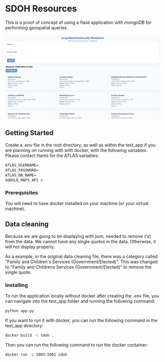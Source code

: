 # SDOH Resources

This is a proof of concept of using a flask application with mongoDB for performing geospatial queries. 

![community-resources](screenshots/community_resources.png)


## Getting Started

Create a .env file in the root directory, as well as within the test_app if you are planning on running with with docker, with the following variables. Please contact Hants for the ATLAS variables:

```
ATLAS_USERNAME=
ATLAS_PASSWORD=
ATLAS_DB_NAME=
GOOGLE_MAPS_API = 
```

### Prerequisites

You will need to have docker installed on your machine (or your virtual machine).

## Data cleaning 

Because we are going to be displaying with json, needed to remove ('s) from the data. We cannot have any single quotes in the data. Otherwise, it will not display properly.

As a example, in the original data cleaning file, there was a category called "Family and Children's Services (Government/Elected)". This was changed to "Family and Childrens Services (Government/Elected)" to remove the single quote.

### Installing

To run the application locally without docker after creating the .env file, you can navigate into the test_app folder and running the following command:

```bash
python app.py
```

If you want to run it with docker, you can run the following command in the test_app directory:

```bash
docker build -t sdoh .
```

Then you can run the following command to run the docker container:

```bash
docker run -p 5005:5001 sdoh
```


